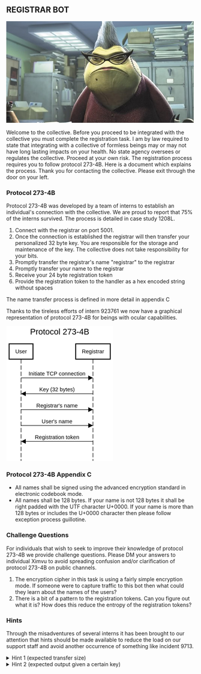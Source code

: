 ## REGISTRAR BOT
![Photo of a DMV worke- I mean registrar bot](/images/registrar.jpg)

Welcome to the collective.  Before you proceed to be integrated with the collective you must complete the registration task.  I am by law required to state that integrating with a collective of formless beings may or may not have long lasting impacts on your health.  No state agency oversees or regulates the collective.  Proceed at your own risk.  The registration process requires you to follow protocol 273-4B.  Here is a document which explains the process.  Thank you for contacting the collective.  Please exit through the door on your left.

### Protocol 273-4B

Protocol 273-4B was developed by a team of interns to establish an individual's connection with the collective.  We are proud to report that 75% of the interns survived.  The process is detailed in case study 1208L.  

 1. Connect with the registrar on port 5001.
 2. Once the connection is established the registrar will then transfer your personalized 32 byte key.  You are responsible for the storage and maintenance of the key.  The collective does not take responsibility for your bits.
 3. Promptly transfer the registrar's name "registrar" to the registrar
 4. Promptly transfer your name to the registrar
 5. Receive your 24 byte registration token
 6. Provide the registration token to the handler as a hex encoded string without spaces

 The name transfer process is defined in more detail in appendix C

 Thanks to the tireless efforts of intern 923761 we now have a graphical representation of protocol 273-4B for beings with ocular capabilities.

 ![Literally just lines and arrows describing what I just wrote.  I don't know why this would help anyone but sighted individuals always need their diagrams.](/images/registrar-protocol.png)

### Protocol 273-4B Appendix C

 * All names shall be signed using the advanced encryption standard in electronic codebook mode.
 * All names shall be 128 bytes.  If your name is not 128 bytes it shall be right padded with the UTF character U+0000.  If your name is more than 128 bytes or includes the U+0000 character then please follow exception process guillotine.
 
### Challenge Questions

For individuals that wish to seek to improve their knowledge of protocol 273-4B we provide challenge questions. Please DM your answers to individual Ximvu to avoid spreading confusion and/or clarification of protocol 273-4B on public channels.

 1. The encryption cipher in this task is using a fairly simple encryption mode.  If someone were to capture traffic to this bot then what could they learn about the names of the users?
 2. There is a bit of a pattern to the registration tokens.  Can you figure out what it is?  How does this reduce the entropy of the registration tokens?

### Hints

Through the misadventures of several interns it has been brought to our attention that hints should be made available to reduce the load on our support staff and avoid another occurrence of something like incident 9713.

<details>
<summary>
Hint 1 (expected transfer size)
</summary>
Due to the encryption process you may think you need to transfer more than 128 bytes.  You don't.  If you get to a point where you are thinking this then print your bytes encoded as hex and check if you notice anything odd about any of them.
</details>
<details>
<summary>
Hint 2 (expected output given a certain key)
</summary>
If you were provided the key (hex) `9384c90bc10e4aea2881c97fbe2657cc28e21e0d8b31a2b8d7b737a7c952005c` then your first response should be (hex) `2a030b6cd1c38343064f963895829eaef13cbd5121cf7a80eaed832de89460a2f13cbd5121cf7a80eaed832de89460a2f13cbd5121cf7a80eaed832de89460a2f13cbd5121cf7a80eaed832de89460a2f13cbd5121cf7a80eaed832de89460a2f13cbd5121cf7a80eaed832de89460a2f13cbd5121cf7a80eaed832de89460a2` and your second response should be (hex) `12ea4a829434c0e35f1dceff6f947a91f13cbd5121cf7a80eaed832de89460a2f13cbd5121cf7a80eaed832de89460a2f13cbd5121cf7a80eaed832de89460a2f13cbd5121cf7a80eaed832de89460a2f13cbd5121cf7a80eaed832de89460a2f13cbd5121cf7a80eaed832de89460a2f13cbd5121cf7a80eaed832de89460a2` provided of course that your name was Ximvu.
</details>
